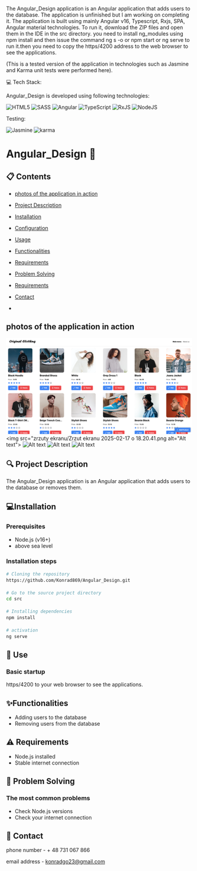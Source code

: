 The Angular_Design application is an Angular application that adds users to the database. The application is unfinished but I am working on completing it. The application is built using mainly Angular v16, Typescript, Rxjs, SPA, Angular material technologies. To run it, download the ZIP files and open them in the IDE in the src directory. you need to install ng_modules using npm install and then issue the command ng s -o or npm start or ng serve  to run it.then you need to copy the https/4200 address to the web browser to see the applications.

(This is a tested version of the application in technologies such as Jasmine and Karma unit tests were performed here).


💻 Tech Stack:



Angular_Design is developed using following technologies:



![HTML5](https://img.shields.io/badge/html5-%23E34F26.svg?style=for-the-badge&logo=html5&logoColor=white)   ![SASS](https://img.shields.io/badge/SASS-hotpink.svg?style=for-the-badge&logo=SASS&logoColor=white) ![Angular](https://img.shields.io/badge/angular-%23DD0031.svg?style=for-the-badge&logo=angular&logoColor=white) ![TypeScript](https://img.shields.io/badge/typescript-%23007ACC.svg?style=for-the-badge&logo=typescript&logoColor=white) ![RxJS](https://img.shields.io/badge/rxjs-%23B7178C.svg?style=for-the-badge&logo=reactivex&logoColor=white) ![NodeJS](https://img.shields.io/badge/node.js-6DA55F?style=for-the-badge&logo=node.js&logoColor=white)


Testing:


![Jasmine](https://img.shields.io/badge/jasmine-%238A4182.svg?style=for-the-badge&logo=jasmine&logoColor=white)
<img src="https://raw.githubusercontent.com/detain/svg-logos/780f25886640cef088af994181646db2f6b1a3f8/svg/karma.svg" alt="karma" width="40" height="40"/> </a> 


# Angular_Design 🚀

## 📋 Contents
- [photos of the application in action](#-photosoftheapplicationinaction)
- [Project Description](#-project-description)
- [Installation](#-installation)
- [Configuration](#-configuration)
- [Usage](#-use)
- [Functionalities](#-Functionalities)
- [Requirements](#-Requirements)
- [Problem Solving](#-ProblemSolving)
- [Requirements](#-Requirements)
- [Contact](#-Contact)

- 
##  photos of the application in action

<img src="zrzuty ekranu/Zrzut ekranu 2025-02-17 o 18.20.22.png" alt="Alt text">  <br>
<img src="zrzuty ekranu/Zrzut ekranu 2025-02-17 o 18.20.41.png alt="Alt text">
<img src="zrzuty ekranu/Zrzut ekranu 2025-02-17 o Zrzut ekranu 2025-02-17 o 18.20.52.png" alt="Alt text">
<img src="zrzuty ekranu/Zrzut ekranu 2025-02-17 o Zrzut ekranu 2025-02-17 o 18.21.13.png " alt="Alt text">
<img src="zrzuty ekranu/Zrzut ekranu 2025-02-17 o Zrzut ekranu 2025-02-17 o 18.21.24.png " alt="Alt text">


                

## 🔍 Project Description
The Angular_Design application is an Angular application that adds users to the database or removes them.

## 💻Installation

### Prerequisites
- Node.js (v16+)
- above sea level

### Installation steps
```bash
# Cloning the repository
https://github.com/Konrad869/Angular_Design.git

# Go to the source project directory
cd src

# Installing dependencies
npm install

# activation
ng serve
``` 

## 🚀 Use

### Basic startup
https/4200 to your web browser to see the applications.


## ✨Functionalities
- Adding users to the database
- Removing users from the database


## ⚠️ Requirements
- Node.js installed 
- Stable internet connection

## 🐞 Problem Solving

### The most common problems
   - Check Node.js versions
   - Check your internet connection

## 🤝 Contact
phone number - + 48 731 067 866

email address - konradgo23@gmail.com






